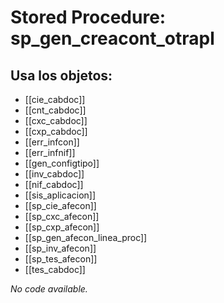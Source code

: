 # Stored Procedure: sp_gen_creacont_otrapl

## Usa los objetos:
- [[cie_cabdoc]]
- [[cnt_cabdoc]]
- [[cxc_cabdoc]]
- [[cxp_cabdoc]]
- [[err_infcon]]
- [[err_infnif]]
- [[gen_configtipo]]
- [[inv_cabdoc]]
- [[nif_cabdoc]]
- [[sis_aplicacion]]
- [[sp_cie_afecon]]
- [[sp_cxc_afecon]]
- [[sp_cxp_afecon]]
- [[sp_gen_afecon_linea_proc]]
- [[sp_inv_afecon]]
- [[sp_tes_afecon]]
- [[tes_cabdoc]]

*No code available.*
